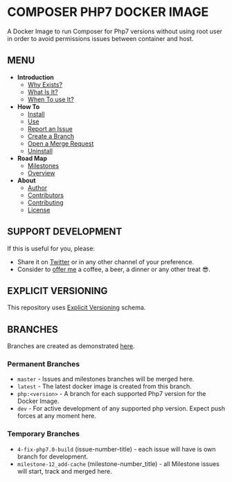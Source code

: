 # COMPOSER PHP7 DOCKER IMAGE

A Docker Image to run Composer for Php7 versions without using root user in order to avoid permissions issues between
container and host.


## MENU

* **Introduction**
    + [Why Exists?](./docs/introduction/why_exists.md)
    + [What Is It?](./docs/introduction/what_is_it.md)
    + [When To use It?](./docs/introduction/when_to_use_it.md)
* **How To**
    + [Install](./docs/how-to/install.md)
    + [Use](./docs/how-to/use.md)
    + [Report an Issue](./docs/how-to/create_an_issue.md)
    + [Create a Branch](./docs/how-to/create_branches.md)
    + [Open a Merge Request](./docs/how-to/create_a_merge_request.md)
    + [Uninstall](./docs/how-to/uninstall.md)
* **Road Map**
    + [Milestones](https://gitlab.com/exadra37-docker-images/php7/composer/milestones)
    + [Overview](https://gitlab.com/exadra37-docker-images/php7/composer/boards)
* **About**
    + [Author](AUTHOR.md)
    + [Contributors](CONTRIBUTORS.md)
    + [Contributing](CONTRIBUTING.md)
    + [License](LICENSE)


## SUPPORT DEVELOPMENT

If this is useful for you, please:

* Share it on [Twitter](https://twitter.com/home?status=Try%20%23DockerPhp7Composer%20to%20manage%20dependencies%20with%20%23composer%20https%3A//gitlab.com/exadra37-docker-images/php7/composer%20by%20%40Exadra37%20%23phpapp%20%23php%20%23php7%20%23phpdeveloper%20%23laravel) or in any other channel of your preference.
* Consider to [offer me](https://www.paypal.me/exadra37) a coffee, a beer, a dinner or any other treat 😎.


## EXPLICIT VERSIONING

This repository uses [Explicit Versioning](https://gitlab.com/exadra37-versioning/explicit-versioning) schema.


## BRANCHES

Branches are created as demonstrated [here](docs/how-to/create_branches.md).

### Permanent Branches

* `master`        - Issues and milestones branches will be merged here.
* `latest`        - The latest docker image is created from this branch.
* `php:<version>` - A branch for each supported Php7 version for the Docker Image.
* `dev`           - For active development of any supported php version. Expect push forces at any moment here.

### Temporary Branches

* `4-fix-php7.0-build` (issue-number-title) - each issue will have is own branch for development.
* `milestone-12_add-cache` (milestone-number_title) - all Milestone issues will start, track and merged here.
